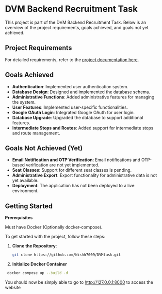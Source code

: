 # DVM Backend Recruitment Task

This project is part of the DVM Backend Recruitment Task. Below is an overview of the project requirements, goals achieved, and goals not yet achieved.

## Project Requirements

For detailed requirements, refer to the [project documentation here](https://indigo-gastonia-790.notion.site/DVM-Sem-2-Recruitment-Task-1886e2d9336a808da55bdda304e3b2f8).

## Goals Achieved

- **Authentication**: Implemented user authentication system.
- **Database Design**: Designed and implemented the database schema.
- **Administrative Functions**: Added administrative features for managing the system.
- **User Features**: Implemented user-specific functionalities.
- **Google OAuth Login**: Integrated Google OAuth for user login.
- **Database Upgrade**: Upgraded the database to support additional features.
- **Intermediate Stops and Routes**: Added support for intermediate stops and route management.

## Goals Not Achieved (Yet)

- **Email Notification and OTP Verification**: Email notifications and OTP-based verification are not yet implemented.
- **Seat Classes**: Support for different seat classes is pending.
- **Administrative Export**: Export functionality for administrative data is not yet available.
- **Deployment**: The application has not been deployed to a live environment.

## Getting Started

**Prerequisites**

  Must have Docker (Optionally docker-compose).

To get started with the project, follow these steps:

1. **Clone the Repository**:
   ```bash
   git clone https://github.com/Nishh7009/DVMtask.git

2. **Initialize Docker Container**
  ```bash
   docker compose up --build -d
```

You should now be simply able to go to http://127.0.0.1:8000 to access the website
